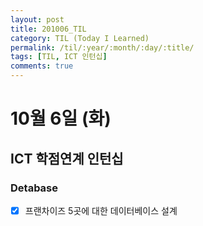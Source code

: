 ```yaml
---
layout: post
title: 201006_TIL
category: TIL (Today I Learned)
permalink: /til/:year/:month/:day/:title/
tags: [TIL, ICT 인턴십]
comments: true
---
```

# 10월 6일 (화)

## ICT 학점연계 인턴십
### Detabase
- [X] 프랜차이즈 5곳에 대한 데이터베이스 설계
